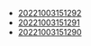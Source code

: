 - [20221003151292](/zet/20221003151292/README.md)
- [20221003151291](/zet/20221003151291/README.md)
- [20221003151290](/zet/20221003151290/README.md)
